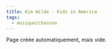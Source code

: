 ```yaml
---
title: Kim Wilde - Kids in America
tags:
  - musique/chanson
---
```


Page créée automatiquement, mais vide.
